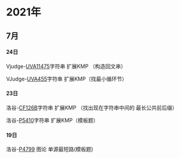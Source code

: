 # 2021年
## 7月
#### 24日
Vjudge-[UVA11475](https://github.com/G0429/ZCGG/edit/main/%E5%AD%97%E7%AC%A6%E4%B8%B2/%E6%89%A9%E5%B1%95KMP/UVA14475.md)字符串 扩展KMP （构造回文串）

VJudge-[UVA455](https://vjudge.net/problem/UVA-455)字符串 扩展KMP（找最小循环节）
#### 23日
洛谷-[CF126B](https://www.luogu.com.cn/problem/CF126B)字符串 扩展KMP （找出现在字符串中间的 最长公共前后缀）

洛谷-[P5410](https://www.luogu.com.cn/problem/P5410)字符串 扩展KMP（模板题）
#### 19日
洛谷-[P4799](https://www.luogu.com.cn/problem/P4779) 图论 单源最短路(模板题)
